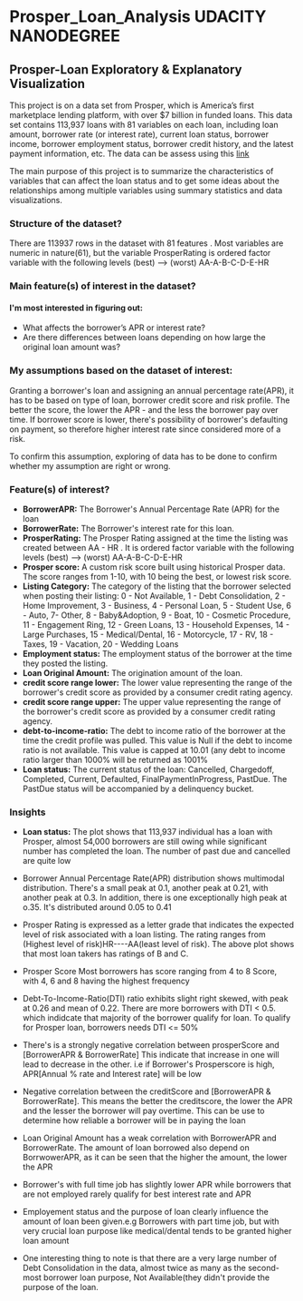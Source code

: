 # Prosper_Loan_Analysis UDACITY NANODEGREE

## Prosper-Loan Exploratory & Explanatory Visualization
This project is on a data set from Prosper, which is America’s first marketplace lending platform, with over $7 billion in funded loans. This data set contains 113,937 loans with 81 variables on each loan, including loan amount, borrower rate (or interest rate), current loan status, borrower income, borrower employment status, borrower credit history, and the latest payment information, etc. The data can be assess using this [link](https://www.google.com/url?q=https://s3.amazonaws.com/udacity-hosted-downloads/ud651/prosperLoanData.csv&sa=D&ust=1581581520570000)

The main purpose of this project is to summarize the characteristics of variables that can affect the loan status and to get some ideas about the relationships among multiple variables using summary statistics and data visualizations.

### Structure of the dataset?
There are 113937 rows in the dataset with 81 features . Most variables are numeric in nature(61), but the variable ProsperRating is ordered factor variable with the following levels (best) ——> (worst) AA-A-B-C-D-E-HR

### Main feature(s) of interest in the dataset?
#### I'm most interested in figuring out:

* What affects the borrower’s APR or interest rate?
* Are there differences between loans depending on how large the original loan amount was?

### My assumptions based on the dataset of interest:
Granting a borrower's loan and assigning an annual percentage rate(APR), it has to be based on type of loan, borrower credit score and risk profile. The better the score, the lower the APR - and the less the borrower pay over time. If borrower score is lower, there's possibility of borrower's defaulting on payment, so therefore higher interest rate since considered more of a risk.

To confirm this assumption, exploring of data has to be done to confirm whether my assumption are right or wrong.

### Feature(s) of interest?
* **BorrowerAPR:** The Borrower's Annual Percentage Rate (APR) for the loan
* **BorrowerRate:** The Borrower's interest rate for this loan.
* **ProsperRating:** The Prosper Rating assigned at the time the listing was created between AA - HR . It is ordered factor variable with the following levels (best) ——> (worst) AA-A-B-C-D-E-HR
* **Prosper score:** A custom risk score built using historical Prosper data. The score ranges from 1-10, with 10 being the best, or lowest risk score.
* **Listing Category:** The category of the listing that the borrower selected when posting their listing: 0 - Not Available, 1 - Debt Consolidation, 2 - Home Improvement, 3 - Business, 4 - Personal Loan, 5 - Student Use, 6 - Auto, 7- Other, 8 - Baby&Adoption, 9 - Boat, 10 - Cosmetic Procedure, 11 - Engagement Ring, 12 - Green Loans, 13 - Household Expenses, 14 - Large Purchases, 15 - Medical/Dental, 16 - Motorcycle, 17 - RV, 18 - Taxes, 19 - Vacation, 20 - Wedding Loans
* **Employment status:** The employment status of the borrower at the time they posted the listing.
* **Loan Original Amount:** The origination amount of the loan.
* **credit score range lower:** The lower value representing the range of the borrower's credit score as provided by a consumer credit rating agency.
* **credit score range upper:** The upper value representing the range of the borrower's credit score as provided by a consumer credit rating agency.
* **debt-to-income-ratio:** The debt to income ratio of the borrower at the time the credit profile was pulled. This value is Null if the debt to income ratio is not available. This value is capped at 10.01 (any debt to income ratio larger than 1000% will be returned as 1001%
* **Loan status:** The current status of the loan: Cancelled, Chargedoff, Completed, Current, Defaulted, FinalPaymentInProgress, PastDue. The PastDue status will be accompanied by a delinquency bucket.

### Insights
* **Loan status:** The plot shows that 113,937 individual has a loan with Prosper, almost 54,000 borrowers are still owing while significant number has completed the loan. The number of past due and cancelled are quite low
* Borrower Annual Percentage Rate(APR) distribution shows multimodal distribution. There's a small peak at 0.1, another peak at 0.21, with another peak at 0.3. In addition, there is one exceptionally high peak at o.35. It's distributed around 0.05 to 0.41
* Prosper Rating is expressed as a letter grade that indicates the expected level of risk associated with a loan listing. The rating ranges from (Highest level of risk)HR----AA(least level of risk). The above plot shows that most loan takers has ratings of B and C.
* Prosper Score Most borrowers has score ranging from 4 to 8 Score, with 4, 6 and 8 having the highest frequency
* Debt-To-Income-Ratio(DTI) ratio exhibits slight right skewed, with peak at 0.26 and mean of 0.22. There are more borrowers with DTI < 0.5. which indidcate that majority of the borrower qualify for loan. To qualify for Prosper loan, borrowers needs DTI <= 50%

* There's is a strongly negative correlation between prosperScore and [BorrowerAPR & BorrowerRate] This indicate that increase in one will lead to decrease in the other. i.e if Borrower's Prosperscore is high, APR[Annual % rate and Interest rate] will be low

* Negative correlation between the creditScore and [BorrowerAPR & BorrowerRate]. This means the better the creditscore, the lower the APR and the lesser the borrower will pay overtime. This can be use to determine how reliable a borrower will be in paying the loan

* Loan Original Amount has a weak correlation with BorrowerAPR and BorrowerRate. The amount of loan borrowed also depend on BorrwowerAPR, as it can be seen that the higher the amount, the lower the APR

* Borrower's with full time job has slightly lower APR while borrowers that are not employed rarely qualify for best interest rate and APR

* Employement status and the purpose of loan clearly influence the amount of loan been given.e.g Borrowers with part time job, but with very crucial loan purpose like medical/dental tends to be granted higher loan amount

* One interesting thing to note is that there are a very large number of Debt Consolidation in the data, almost twice as many as the second-most borrower loan purpose, Not Available(they didn't provide the purpose of the loan.
